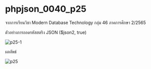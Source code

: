 # phpjson_0040_p25

จากการเรียนวิชา Modern Database Technology กลุ่ม 46 ภาคการศึกษา 2/2565

ตัวอย่างการถอดรหัสสตริง JSON ($json2, true)

![p25-1](https://user-images.githubusercontent.com/110089122/205510740-154a70f1-68b9-4d08-9958-689e84f8eb40.PNG)

ผลลัพธ์

![p25](https://user-images.githubusercontent.com/110089122/205510752-77483ff7-5969-4820-b0a8-40633ffdf15d.PNG)

